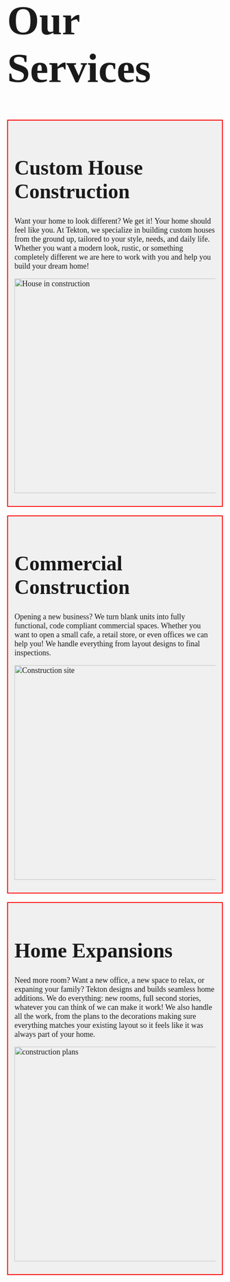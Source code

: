 <!DOCTYPE html>
<html>
<body>

<font face="Elephant" size="7">
  <h1>Our Services</h1>
</font>

<!--First service Custom House construction -->
<div style="border: 2px solid red; background-color: #f0f0f0; padding: 15px; margin-bottom: 20px;">
<font face="Elephant" size="5">
  <h1>Custom House Construction</h1>
</font>


<font face="Georgia" size="4">
  <p>Want your home to look different? We get it! Your home should feel like you. At Tekton, we specialize in building custom houses from the ground up, tailored to your style, needs, and daily life. Whether you want a modern look, rustic, or something completely different we are here to work with you and help you build your dream home!
</p>

  <img src="https://images.pexels.com/photos/534220/pexels-photo-534220.jpeg" alt="House in construction" width="500" style="display: block; margin: 0 auto 15px auto;">
</font>
</div>


<!--Second service Commercial construction -->

<div style="border: 2px solid red; background-color: #f0f0f0; padding: 15px; margin-bottom: 20px;">
<font face="Elephant" size="5">
  <h1>Commercial Construction</h1>
</font>

<font face="Georgia" size="4">
  <p>Opening a new business? We turn blank units into fully functional, code compliant commercial spaces. Whether you want to open a small cafe, a retail store, or even offices we can help you! We handle everything from layout designs to final inspections. 
</p>

  <img src="https://images.pexels.com/photos/1463917/pexels-photo-1463917.jpeg" alt="Construction site" width="500" style="display: block; margin: 0 auto 15px auto;">
</font>
</div>

<!--Third service Home expansions -->

<div style="border: 2px solid red; background-color: #f0f0f0; padding: 15px; margin-bottom: 20px;">
<font face="Elephant" size="5">
  <h1>Home Expansions</h1>
</font>

<font face="Georgia" size="4">
  <p>Need more room? Want a new office, a new space to relax, or expaning your family? Tekton designs and builds seamless home additions. We do everything: new rooms, full second stories, whatever you can think of we can make it work! We also handle all the work, from the plans to the decorations making sure everything matches your existing layout so it feels like it was always part of your home. 
</p>

  <img src="https://images.pexels.com/photos/271667/pexels-photo-271667.jpeg" alt="construction plans" width="500" style="display: block; margin: 0 auto 15px auto;">
</font>
</div>

</body>
</html>
